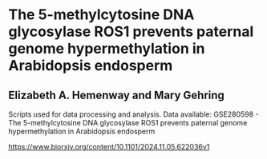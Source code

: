 # The 5-methylcytosine DNA glycosylase ROS1 prevents paternal genome hypermethylation in Arabidopsis endosperm
## Elizabeth A. Hemenway and Mary Gehring

Scripts used for data processing and analysis.
Data available: GSE280598 - The 5-methylcytosine DNA glycosylase ROS1 prevents paternal genome hypermethylation in Arabidopsis endosperm
 
https://www.biorxiv.org/content/10.1101/2024.11.05.622036v1
